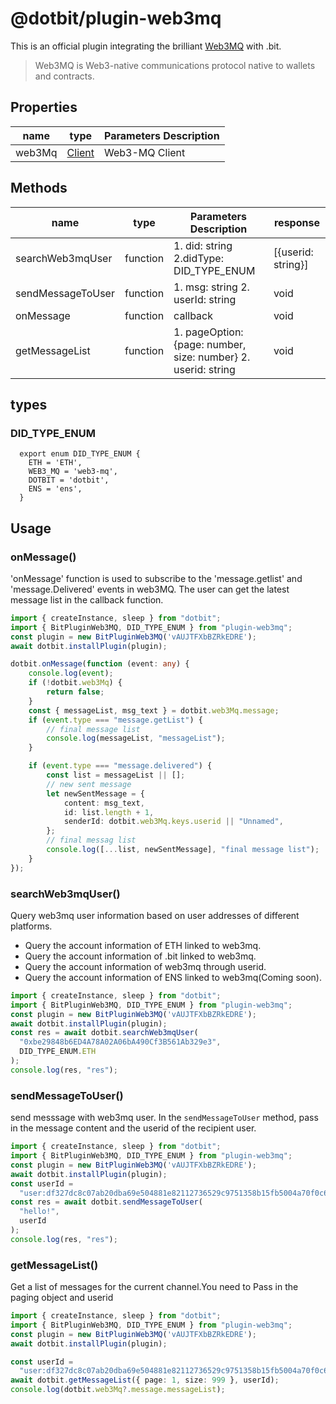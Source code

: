 # @dotbit/plugin-web3mq
This is an official plugin integrating the brilliant [Web3MQ](https://www.web3messaging.online/) with .bit.

> Web3MQ is Web3-native communications protocol native to wallets and contracts.

## Properties

| name   | type                                                                       | Parameters Description |
| ------ | -------------------------------------------------------------------------- | ---------------------- |
| web3Mq | [Client](https://docs.web3mq.com/docs/Web3MQ-SDK/JS-SDK/client/)           | Web3-MQ Client         |

## Methods

| name              | type     | Parameters Description                                       | response           |
| ----------------- | -------- | ------------------------------------------------------------ | ------------------ |
| searchWeb3mqUser  | function | 1. did: string 2.didType: DID_TYPE_ENUM                      | [{userid: string}] |
| sendMessageToUser | function | 1. msg: string 2. userId: string                             | void               |
| onMessage         | function | callback                                                     | void               |
| getMessageList    | function | 1. pageOption:{page: number, size: number} 2. userid: string | void               |

## types
### DID_TYPE_ENUM
```tsx
  export enum DID_TYPE_ENUM {
    ETH = 'ETH',
    WEB3_MQ = 'web3-mq',
    DOTBIT = 'dotbit',
    ENS = 'ens',
  }
```
## Usage
### onMessage()

'onMessage' function is used to subscribe to the 'message.getlist' and 'message.Delivered' events in web3MQ. The user can get the latest message list in the callback function.
```ts
import { createInstance, sleep } from "dotbit";
import { BitPluginWeb3MQ, DID_TYPE_ENUM } from "plugin-web3mq";
const plugin = new BitPluginWeb3MQ('vAUJTFXbBZRkEDRE');
await dotbit.installPlugin(plugin);

dotbit.onMessage(function (event: any) {
    console.log(event);
    if (!dotbit.web3Mq) {
        return false;
    }
    const { messageList, msg_text } = dotbit.web3Mq.message;
    if (event.type === "message.getList") {
        // final message list
        console.log(messageList, "messageList");
    }

    if (event.type === "message.delivered") {
        const list = messageList || [];
        // new sent message
        let newSentMessage = {
            content: msg_text,
            id: list.length + 1,
            senderId: dotbit.web3Mq.keys.userid || "Unnamed",
        };
        // final messag list
        console.log([...list, newSentMessage], "final message list");
    }
});
```

### searchWeb3mqUser()

Query web3mq user information based on user addresses of different platforms.
- Query the account information of ETH linked to web3mq.
- Query the account information of .bit linked to web3mq.
- Query the account information of web3mq through userid.
- Query the account information of ENS linked to web3mq(Coming soon).

```ts
import { createInstance, sleep } from "dotbit";
import { BitPluginWeb3MQ, DID_TYPE_ENUM } from "plugin-web3mq";
const plugin = new BitPluginWeb3MQ('vAUJTFXbBZRkEDRE');
await dotbit.installPlugin(plugin);
const res = await dotbit.searchWeb3mqUser(
  "0xbe29848b6ED4A78A02A06bA490Cf3B561Ab329e3",
  DID_TYPE_ENUM.ETH
);
console.log(res, "res");
```

### sendMessageToUser()
send messsage with web3mq user. In the `sendMessageToUser` method, pass in the message content and the userid of the recipient user.

```typescript
import { createInstance, sleep } from "dotbit";
import { BitPluginWeb3MQ, DID_TYPE_ENUM } from "plugin-web3mq";
const plugin = new BitPluginWeb3MQ('vAUJTFXbBZRkEDRE');
await dotbit.installPlugin(plugin);
const userId =
  "user:df327dc8c07ab20dba69e504881e82112736529c9751358b15fb5004a70f0c6b";
const res = await dotbit.sendMessageToUser(
  "hello!",
  userId
);
console.log(res, "res");
```

### getMessageList()
Get a list of messages for the current channel.You need to Pass in the paging object and userid

```typescript
import { createInstance, sleep } from "dotbit";
import { BitPluginWeb3MQ, DID_TYPE_ENUM } from "plugin-web3mq";
const plugin = new BitPluginWeb3MQ('vAUJTFXbBZRkEDRE');
await dotbit.installPlugin(plugin);

const userId =
  "user:df327dc8c07ab20dba69e504881e82112736529c9751358b15fb5004a70f0c6b";
await dotbit.getMessageList({ page: 1, size: 999 }, userId);
console.log(dotbit.web3Mq?.message.messageList);
```
